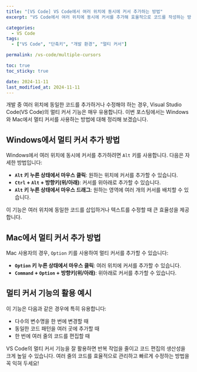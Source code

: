 ```yaml
---
title: "[VS Code] VS Code에서 여러 위치에 동시에 커서 추가하는 방법"
excerpt: "VS Code에서 여러 위치에 동시에 커서를 추가해 효율적으로 코드를 작성하는 방법을 배워보세요."

categories:
  - VS Code
tags:
  - ["VS Code", "단축키", "개발 환경", "멀티 커서"]

permalink: /vs-code/multiple-cursors

toc: true
toc_sticky: true

date: 2024-11-11
last_modified_at: 2024-11-11
---
```


개발 중 여러 위치에 동일한 코드를 추가하거나 수정해야 하는 경우, Visual Studio Code(VS Code)의 멀티 커서 기능은 매우 유용합니다. 이번 포스팅에서는 Windows와 Mac에서 멀티 커서를 사용하는 방법에 대해 정리해 보겠습니다.

## Windows에서 멀티 커서 추가 방법
Windows에서 여러 위치에 동시에 커서를 추가하려면 `Alt` 키를 사용합니다. 다음은 자세한 방법입니다:

- **`Alt` 키 누른 상태에서 마우스 클릭**: 원하는 위치에 커서를 추가할 수 있습니다.
- **`Ctrl` + `Alt` + 방향키(위/아래)**: 커서를 위아래로 추가할 수 있습니다.
- **`Alt` 키 누른 상태에서 마우스 드래그**: 원하는 영역에 여러 개의 커서를 배치할 수 있습니다.

이 기능은 여러 위치에 동일한 코드를 삽입하거나 텍스트를 수정할 때 큰 효율성을 제공합니다.

## Mac에서 멀티 커서 추가 방법
Mac 사용자의 경우, `Option` 키를 사용하여 멀티 커서를 추가할 수 있습니다:

- **`Option` 키 누른 상태에서 마우스 클릭**: 여러 위치에 커서를 추가할 수 있습니다.
- **`Command` + `Option` + 방향키(위/아래)**: 위아래로 커서를 추가할 수 있습니다.

## 멀티 커서 기능의 활용 예시
이 기능은 다음과 같은 경우에 특히 유용합니다:
- 다수의 변수명을 한 번에 변경할 때
- 동일한 코드 패턴을 여러 곳에 추가할 때
- 한 번에 여러 줄의 코드를 편집할 때

VS Code의 멀티 커서 기능을 잘 활용하면 반복 작업을 줄이고 코드 편집의 생산성을 크게 높일 수 있습니다. 여러 줄의 코드를 효율적으로 관리하고 빠르게 수정하는 방법을 꼭 익혀 두세요!
